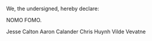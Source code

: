 We, the undersigned, hereby declare:

NOMO FOMO.

Jesse Calton
Aaron Calander
Chris Huynh
Vilde Vevatne
  
